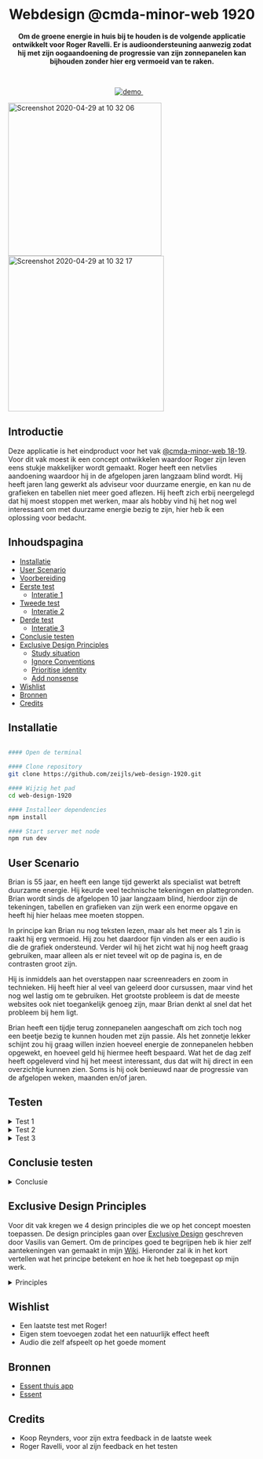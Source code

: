 <h1 align="center">Webdesign @cmda-minor-web 1920</h1>

<p align="center"><b>Om de groene energie in huis bij te houden is de volgende applicatie ontwikkelt voor Roger Ravelli. Er is audioondersteuning aanwezig zodat hij met zijn oogaandoening de progressie van zijn zonnepanelen kan bijhouden zonder hier erg vermoeid van te raken. </b>
</p>

<br>

<p align="center">
  <a href="https://web-design-simone.herokuapp.com/">
    <img src="https://img.shields.io/badge/demo-LIVE-brightgreen.svg?style=flat-square" alt="demo">
  </a>
  &nbsp;&nbsp;&nbsp;
</p>

<img width="312" alt="Screenshot 2020-04-29 at 10 32 06" src="https://user-images.githubusercontent.com/45422060/80576006-b76b8280-8a04-11ea-9cc8-6310ba3e5c43.png">
<img width="317" alt="Screenshot 2020-04-29 at 10 32 17" src="https://user-images.githubusercontent.com/45422060/80576012-b9354600-8a04-11ea-8f51-345f97ad7374.png">

## Introductie

Deze applicatie is het eindproduct voor het vak [@cmda-minor-web 18-19](https://github.com/cmda-minor-web/browser-technologies-1819). Voor dit vak moest ik een concept ontwikkelen waardoor Roger zijn leven eens stukje makkelijker wordt gemaakt. Roger heeft een netvlies aandoening waardoor hij in de afgelopen jaren langzaam blind wordt. Hij heeft jaren lang gewerkt als adviseur voor duurzame energie, en kan nu de grafieken en tabellen niet meer goed aflezen. Hij heeft zich erbij neergelegd dat hij moest stoppen met werken, maar als hobby vind hij het nog wel interessant om met duurzame energie bezig te zijn, hier heb ik een oplossing voor bedacht.

## Inhoudspagina

- [Installatie](#Installatie)
- [User Scenario](#User-Scenario)
- [Voorbereiding](#Voorbereiding)
- [Eerste test](#Eerste-test)
  - [Interatie 1](#Iteratie-1)
- [Tweede test](#Tweede-test)
  - [Interatie 2](#Iteratie-2)
- [Derde test](#Derde-test)
  - [Interatie 3](#Iteratie-3)
- [Conclusie testen](#Conclusie-testen)
- [Exclusive Design Principles](#Exclusive-Design-Principles)
  - [Study situation](#Study-situation)
  - [Ignore Conventions](#Ignore-conventions)
  - [Prioritise identity](#Prioritise-identity)
  - [Add nonsense](#Add-nonsense)
- [Wishlist](#Wishlist)
- [Bronnen](#Bronnen)
- [Credits](#Credits)

## Installatie

```bash

#### Open de terminal

#### Clone repository
git clone https://github.com/zeijls/web-design-1920.git

#### Wijzig het pad
cd web-design-1920

#### Installeer dependencies
npm install

#### Start server met node
npm run dev
```

## User Scenario

Brian is 55 jaar, en heeft een lange tijd gewerkt als specialist wat betreft duurzame energie. Hij keurde veel technische tekeningen en plattegronden. Brian wordt sinds de afgelopen 10 jaar langzaam blind, hierdoor zijn de tekeningen, tabellen en grafieken van zijn werk een enorme opgave en heeft hij hier helaas mee moeten stoppen.

In principe kan Brian nu nog teksten lezen, maar als het meer als 1 zin is raakt hij erg vermoeid. Hij zou het daardoor fijn vinden als er een audio is die de grafiek ondersteund. Verder wil hij het zicht wat hij nog heeft graag gebruiken, maar alleen als er niet teveel wit op de pagina is, en de contrasten groot zijn.

Hij is inmiddels aan het overstappen naar screenreaders en zoom in technieken. Hij heeft hier al veel van geleerd door cursussen, maar vind het nog wel lastig om te gebruiken. Het grootste probleem is dat de meeste websites ook niet toegankelijk genoeg zijn, maar Brian denkt al snel dat het probleem bij hem ligt.

Brian heeft een tijdje terug zonnepanelen aangeschaft om zich toch nog een beetje bezig te kunnen houden met zijn passie. Als het zonnetje lekker schijnt zou hij graag willen inzien hoeveel energie de zonnepanelen hebben opgewekt, en hoeveel geld hij hiermee heeft bespaard. Wat het de dag zelf heeft opgeleverd vind hij het meest interessant, dus dat wilt hij direct in een overzichtje kunnen zien. Soms is hij ook benieuwd naar de progressie van de afgelopen weken, maanden en/of jaren.

## Testen

<details><summary>Test 1</summary>
<br>

`Voorbereiding`

Voorafgaand aan het gesprek met Roger zijn wij als groep te werk gegaan met het voorbereiden van de eerste test, één iemand nam de leiding met het stellen van de vragen, waardoor niet iedereen door elkaar ging praten. De andere konden inhaken op het moment dat dit nodig was. Ik heb met 3 andere studenten genotuleerd.

Dit gesprek was vooral om kennis te maken. In dit gesprek wilde ik er achter komen welke karaktereigenschappen Roger heeft, wat zijn hobbies zijn en wat hij het meest belangrijk vind. Ik vond het een hele bijzondere ervaring om met iemand zoals Roger te praten. Dit was de eerste keer dat ik zoiets mocht meemaken.

`Bevindingen`

Tijdens de eerste test hebben wij een profiel van Roger opgebouwd, deze is terug te vinden in mijn wiki;
[Profiel Roger Ravelli](https://github.com/Zeijls/web-design-1920/wiki/Profiel-Roger-Ravelli)

</details>

<details><summary>Test 2</summary>
<br>

`Voorbereiding`

Belangrijkste punten die ik uit de test wil halen;

- Is het kleurcontrast groot genoeg
- Is de audio op deze manier een meerwaarde voor de grafiek
- Zijn de verschillen in lijnen zo duidelijk?

#### Iteratie 1

[Test](https://www.youtube.com/watch?v=gb44xXou2Ds&feature=youtu.be)

Vragen achteraf

- Werkt dit zo voor u?
- Wat werkt niet, wat wel?
- Welke data lijkt u interessant om op deze manier te lezen
- Zijn de contrasten zo groot genoeg?
- In hoeverre is het voor u mogelijk om bepaalde letters op het toetsenbord te vinden.

De test ging verassend goed. Hij was heel positief over de demo. Ik had een filmpje gemaakt van de werking omdat ik wist dat ik het niet ging redden om het prototype in deze korte tijd af te krijgen. Tot mijn verbazing werkte dit zeer goed voor een eerste iteratie en heb ik hier iteressante punten uit kunnen halen. Hieronder de feedback van Roger;

- Lijnen zijn heel goed en duidelijk te volgen. Kleur contrast is goed.
- Eerste letter van een land intypen is heel goed te doen.
- Vind het lastig om de audio te stoppen, zou hier graag zelf invloed op willen hebben.
- Onderwerpen die ik interessant vind is duurzame energie, en dat de groei per jaar. Of Toegankelijkheidsscores van diensten en websites. (ten opzichten van de fossielen energie)

`Bevindingen`

Naast mijn eigen test kwamen er bij de andere tests ook nog een aantal interessante bevindingen naar voren

- Vind het fijn om de hele grafiek in beeld te hebben.
- Via supernova zet hij de websites die teveel wit hebben, om in darkmode. Dit is niet te zien via screensharing
- 1 zin is de max om te lezen, voordat Roger vermoeid raakt.
- Grafiek klikken werkt het beste, vergeleken met een screenreader of tab.
- Customised screenreader met eigen zinnen werkt super goed
- Houd van een samenvatting, beter voor de tabel of grafiek dan erna
- Zou fijn zijn als Roger de screenreader ook op pauze kunt zetten door een soort "Stop" commando
- Tabben ervaart hij als fijner dan screenreader, omdat hij dan zijn eigen tempo aan kunt geven.

</details>

<details><summary>Test 3</summary>
<br>

`Voorbereiding`

Om heel eerlijk te zijn had ik deze test niet voorbereid. Ik had van te voren niet bedacht wat ik wilde vragen en wat ik hoopte dat mij duidelijk werd. Simpelweg omdat ik er totaal niet achterstond wat ik ging testen, dat kwam omdat het nog niet af was.

#### Iteratie 2

<img width="1440" alt="Screenshot 2020-04-24 at 10 48 46" src="https://user-images.githubusercontent.com/45422060/80198718-c75c1e80-8620-11ea-8862-b1bcb75160e4.png">

Dit gesprek ging een stuk minder soepel, maar ik heb hier wel enorm veel van geleerd. Het was mijn niet gelukt om alle feedback van week 2 te verwerken in het concept. Ik baalde hier zo ontzettend van dat de test voor mij een beetje nutteloos voelde maar tot mijn verbazing heb ik enorm veel uit deze test kunnen halen. Belangrijke punten die uit de test naar voren zijn gekomen:

`Bevindingen`

- De website ziet er op Roger zijn desktop heel anders uit doordat hij de zoom techniek gebruikt, en dit is niet zichbaar via de screenshare hoe de test werd afgenomen
- De kleurcontrasten zijn goed, hier hoeft niet meer voor getest te worden
- De grootte en afstand van buttons zijn prima.

Dit zijn punten over het concept, maar ik heb nog veel meer geleerd van het testen en zijn reactie op mij. Voor de testpersoon is het heel fijn als je de test begint met een inleiding, eerst een kort stukje over hoe het gaat (koetjes en kalfjes gesprek), vervolgens een kort stukje vertellen over wat we vorige week hadden gedaan en waar ik in de tussentijd aan heb gewerkt, het is logisch dat Roger niet van 10 verschillende studenten nog precies weet waar ze mee bezig zijn. Daarna even uitleggen wat ik graag zou willen dat hij doet, dus door de applicatie lopen, hardop denken en duidelijk maken dat als we onderweg fouten tegen komen dit een fout is van mij, en vooral niet aan hem ligt.

Na deze introductie kan de test beginnen, het is belangrijk om Roger een opdracht te geven of een vraag te stellen die hij zelf kan proberen uit te voeren in de test. Op het moment dat het stil valt, gewoon even laten gebeuren en proberen niets voor te zeggen.

Ik ben een heel stuk wijzer geworden van de laatste test. Vooral dat het niet extreem belangrijk is dat je hele concept klopt en voor de volle 100% werkt. Voor mij is het belangrijk dat ik er alsnog achter sta, en niet mijn ontwerp tijdens de test naar beneden haal omdat ik ervan baal dat het niet af is. Als ik zie wat ik nu alsnog uit deze test heb kunnen halen, is dat genoeg om verder te gaan met de laatste iteratie. Als ik de test had uitgevoerd via bovenstaande beschrijving was dit nog een stuk meer geweest, maar daar heb ik nu van geleerd voor de volgende keer.

#### Iteratie 3

`Bevindingen tijdens itereren`

- Onkey events zijn niet nodig, de buttons waren prima te bereiken voor Roger. Hij had hier geen moeite mee.
- Inzoomen op 1 soort energie is geen hoofdfunctie van dit concept. Is handig, maar met de kleur contrasten en audioondersteuning kan Roger de grafiek goed aflezen.

Voor nu heb ik mij heel erg gefocust op welke kleuren een goed contrast hebben, welke plaatsing het beste is enzovoort. Voor nu wil ik mij gaan focussen op de data die Roger interessant vind en hoe dit een meerwaarde heeft voor hem.

- Data over progressie duurzame energie in zijn eigen huis
- Audio ondersteuning verwerken
- Natuurlijk effect verwerken door hem een intro te geven over het weer en de zonnepanelen
- Grapje toevoegen; Zodra hij 2 buttons te snel inklikt wordt hier een reactie op gegeven

Tijdens het aanpassen van het User Scenario kwam ik erachter dat Roger de voortgang van de zonnepanelen hoogstwaarschijnlijk bekijkt vanaf zijn telefoon. Hierdoor is het van belang dat de website mobile first is ontworpen. Verder ga ik naast bovenstaande aanpassingen op de grafiek ook een homescreen, zero state en overzicht per dag, maand en jaar toevoegen.

Om een goed beeld te krijgen van het concept, heb ik het gebruik opgenomen in een filmpje. Hierin worden alle features en functionaliteiten benaderd.

[Eindconcept](https://www.youtube.com/watch?v=2KqR2wtUDv8)

</details>

## Conclusie testen

<details><summary>Conclusie</summary>

Tijdens het testen heb ik een aantal punten ondervonden die het leven op het web van iemand zo als Roger erg lastig maken. Een groot voorbeeld hiervan is de screenreader. De screenreader kan geen context geven en blijft continu doorratelen. Om die reden heb ik mijn eigen audio ondersteuning aan de website toegevoegd. Nu kan ik context aan het verhaal meegeven, en de screenreader een natuurlijk effect geve . Als voorbeeld Roger een goedendag wensen als hij op de website aankomt. Een grapje als hij te ongeduldig doet, en context meegeven aan de aantallen die worden opgenoemd in plaats van enkel de aantallen. Uit de testen is gebleken dat dit voor Roger een enorme meerwaarde geeft aan de ervaring.

Bij voorbaat dacht ik dat Roger enorme knoppen nodig had op de website en zijn zicht niet kon gebruiken. Tijdens het testen bleek dat hij het zicht wat hij heeft maar al te graag gebruikt, alleen niet voor teksten lezen enzovoort. Dat kost hem te veel moeite, maar een knop inklikken of de trend van een grafiek lezen gaat nog best goed. Door de audio ondersteuning aan de website mee te geven kan Roger zelf kiezen hoeveel energie hij er in wilt steken om met zijn zicht de grafiek te volgen, omdat de audio dit ook duidelijk maakt.

Ik vond het een hele bijzondere ervaring om met Roger te mogen testen. Zelfs op de afstand die er tussen ons zat, heb ik hier enorm veel van geleerd. Zoals ik al benoemde in de testresultaten van Iteratie 3 heb ik veel geleerd over het uitvoeren van een test zelf, maar ook inzichten gekregen over de ervaring van een gebruiker met een aandoening op het web. Ik was ervan bewust dat het deze doelgroep niet makkelijk wordt gemaakt op het internet, maar dat deze problemen hun de ervaring zo enorm beinvloeden was mij nog niet doorgedrongen. Na dit project zal dit in mijn achterhoofd meespelen tijdens het ontwerpen van het volgende project.

</details>

## Exclusive Design Principles

Voor dit vak kregen we 4 design principles die we op het concept moesten toepassen. De design principles gaan over [Exclusive Design](https://vasilis.nl/research/about-exclusive-design/) geschreven door Vasilis van Gemert. Om de principes goed te begrijpen heb ik hier zelf aantekeningen van gemaakt in mijn [Wiki](https://github.com/Zeijls/web-design-1920/wiki/Exclusive-Design-~-Vasilis-van-Gemert). Hieronder zal ik in het kort vertellen wat het principe betekent en hoe ik het heb toegepast op mijn werk.

<details><summary>Principles</summary>

### Study situation

Study situation gaat om het begrijpen van de situatie en context van gebruikers met een handicap.

In dit geval Roger Ravelli, om zijn situatie goed te begrijpen en te weten voor welke context ik mijn concept ga ontwerpen heb ik een User Scenario geschreven, en een Profiel van Roger opgebouwd. Hierdoor heb ik verschillende karaktereigenschappen, hobby's en interesses van Roger leren kennen waarop ik kan inspelen in mijn ontwerp. Hierdoor zal het persoonlijker kunnen aanvoelen en de fijnste ervaring voor Roger bieden.

### Ignore conventions

De huidige webconventies zijn ontworpen door en dus ook voor ontwerpers. Deze ontwerpen zijn dus niet perse geschikt voor niet-ontwerpers. Als we deze doelgroep, en vooral mensen met een handicap wel willen betrekken, is het mogelijk nodig om een nieuwe kijk te geven op deze ontwerpconventies. Dit kan pas nadat het principe study situation is toegepast.

De screenreader die Roger gebruikt vind ik een mooi voorbeeld van dit principe. Hij ratelt de hele inhoud van de website aan een stuk op. Verder wordt er alleen heel abstract verteld wat er staat en geen context gegeven. Dit stoorde mij ontzettend, voor Roger is het al vreselijk om naar een Robot stem te luisteren, en dan wordt het nog erger als hij geen "normale" pauzes neemt in het verhaal. Ik wilde bij de audio meer context geven en er een natuurlijke draai aan wenden. Hiervoor heb ik mijn eigen "screenreader" ontworpen waarin deze opties wel mogelijk zijn.

### Prioritise identity

Het bestuderen van de situatie in het principe "study situation" is een goede eerste stap. In dit princpe "prioritise identity" nemen we mensen met een handicap als actieve rol in het ontwerpproces. Hierin probeer je de inzichten en ideeën van uitgesloten mensen te combineren met de kennis en vaardigheden van jou als webdesigner.

De hele applicatie is speciaal voor Roger gemaakt. In de eerste test hebben wij een profiel opgebouwd waaruit duidelijk wordt wat hij interessant vind, wat zijn karaktereigenschappen zijn, waar hij tegenaan loopt en wat zijn leven zou kunnen verbeteren. Hier heb ik op geprobeerd in te spelen met mijn website.

Na het kennismakings gesprek met Roger ben ik mijn eerste iteratie gaan uitwerken met de kennis die ik tot dat moment had. Deze iteratie heb ik getest op hem. Hier zijn ontzettend interessante bevindingen uit gekomen die ik in de volgende iteratie had verwerkt. Ik heb uiteindelijk 3 verschillende testen uitgevoerd om tot het eindproduct te komen.

### Add nonsense

In dit principe gaan we uitzoeken hoe we de toegankelijkheid in webdesign niet alleen functioneel kunnen maken maar ook leuk. Eigenlijk gaat het om orginele ideeën bedenken, die in eerste instantie voelen als het toevoegen van onzin.

Bij Ignore conventions gaf ik al aan dat het mij stoorde dat de screenreader aan een stuk door ratelt, en een robot stem heeft. Ik vind het vreselijk voor Roger dat hij hier dagen lang naar moet luisteren. Nu leek het mij leuk om de screenreader een natuurlijk effect te geven. Dit heb ik gerealiseert door:

- Roger persoonlijk te verwelkomen op de website
- Aan te geven wat voor weer het vandaag is en wat voor effect dit heeft op de zonnepanelen van Roger
- Roger persoonlijke tips te geven over hoe hij zijn scherm het beste kunt houden om het goed te zien
- Een grapje te maken dat Roger te ongeduldig is als hij snel wilt wisselen van grafiek door de volgende tekst: "Ho ho Roger, niet te snel ik moet soms ook heel even nadenken op deze warme dagen hoor.

In eerste instantie leek mijn idee een beetje zinloos, maar toen ik het had toegevoegd en dit in de eindpresentatie aan Roger liet zien kreeg hij een enorme lach op zijn gezicht, conclusie Missie geslaagd.

</details>

## Wishlist

- Een laatste test met Roger!
- Eigen stem toevoegen zodat het een natuurlijk effect heeft
- Audio die zelf afspeelt op het goede moment

## Bronnen

- [Essent thuis app](https://www.energieverbruiksmanagers.nl/overzicht-energieverbruiksmanagers/essent-thuis-app-nsure-energielezer/)
- [Essent](https://www.essent.nl/kennisbank/zonnepanelen/hoe-werken-zonnepanelen/opbrengst-zonnepanelen-per-maand)

## Credits

- Koop Reynders, voor zijn extra feedback in de laatste week
- Roger Ravelli, voor al zijn feedback en het testen
